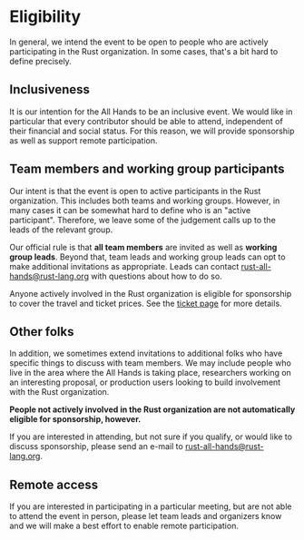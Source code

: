 # Eligibility

In general, we intend the event to be open to people who are
actively participating in the Rust organization. In some cases, that's
a bit hard to define precisely.

## Inclusiveness

It is our intention for the All Hands to be an inclusive event. We
would like in particular that every contributor should be able to
attend, independent of their financial and social status. For this
reason, we will provide sponsorship as well as support remote
participation.

## Team members and working group participants

Our intent is that the event is open to active participants in the
Rust organization. This includes both teams and working
groups. However, in many cases it can be somewhat hard to define who
is an "active participant". Therefore, we leave some of the judgement
calls up to the leads of the relevant group.

Our official rule is that **all team members** are invited as well as
**working group leads**.  Beyond that, team leads and working group
leads can opt to make additional invitations as appropriate.
Leads can contact <rust-all-hands@rust-lang.org> with
questions about how to do so.

Anyone actively involved in the Rust organization is eligible for
sponsorship to cover the travel and ticket prices. See the [ticket
page](./tickets.html) for more details.

## Other folks

In addition, we sometimes extend invitations to additional folks who
have specific things to discuss with team members. We may include
people who live in the area where the All Hands is taking place,
researchers working on an interesting proposal, or production users
looking to build involvement with the Rust organization.

**People not actively involved in the Rust organization are not automatically
eligible for sponsorship, however.**

If you are interested in attending, but not sure if you qualify, or
would like to discuss sponsorship, please send an e-mail to
<rust-all-hands@rust-lang.org>.

## Remote access

If you are interested in participating in a particular meeting, but
are not able to attend the event in person, please let team leads and
organizers know and we will make a best effort to enable remote
participation.
